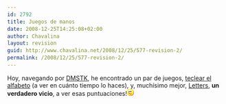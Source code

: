 ```yaml
---
id: 2792
title: Juegos de manos
date: 2008-12-25T14:25:08+02:00
author: Chavalina
layout: revision
guid: http://www.chavalina.net/2008/12/25/577-revision-2/
permalink: /2008/12/25/577-revision-2/
---
```

Hoy, navegando por <a href="http://www.domestika.org" target="_blank">DMSTK</a>, he encontrado un par de juegos, <a href="http://www.morpheme.co.uk/frenzy/" target="_blank">teclear el alfabeto</a> (a ver en cuánto tiempo lo haces), y, muchísimo mejor, <a href="http://hannu.biz/letters/" target="_blank">Letters</a>, **un verdadero vicio**, a ver esas puntuaciones!![emo](/imagenes/emoticonos/guino.gif)